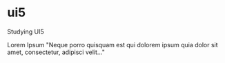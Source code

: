 # ui5
Studying UI5

Lorem Ipsum
"Neque porro quisquam est qui dolorem ipsum quia dolor sit amet, consectetur, adipisci velit..."
